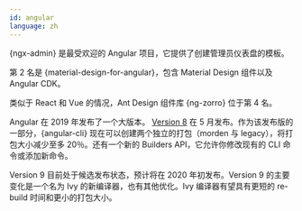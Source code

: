 ```yaml
---
id: angular
language: zh
---
```


{ngx-admin} 是最受欢迎的 Angular 项目，它提供了创建管理员仪表盘的模板。

第 2 名是 {material-design-for-angular}，包含 Material Design 组件以及 Angular CDK。

类似于 React 和 Vue 的情况，Ant Design 组件库 {ng-zorro} 位于第 4 名。

Angular 在 2019 年发布了一个大版本。 [Version 8](https://blog.angular.io/version-8-of-angular-smaller-bundles-cli-apis-and-alignment-with-the-ecosystem-af0261112a27) 在 5 月发布。作为该发布版的一部分，{angular-cli} 现在可以创建两个独立的打包（morden 与 legacy），将打包大小减少至多 20％。还有一个新的 Builders API，它允许你修改现有的 CLI 命令或添加新命令。

Version 9 目前处于候选发布状态，预计将在 2020 年初发布。Version 9 的主要变化是一个名为 Ivy 的新编译器，也有其他优化。Ivy 编译器有望具有更短的 re-build 时间和更小的打包大小。

